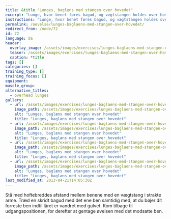 ```yaml
---
title: &title "Lunges, baglæns med stangen over hovedet"
excerpt: "Lunge, hvor benet føres bagud, og vægtstangen holdes over hovedet med strakte arme."
instructions: "Lunge, hvor benet føres bagud, og vægtstangen holdes over hovedet med strakte arme."
permalink: /oevelse/lunges-baglaens-med-stangen-over-hovedet/
redirect_from: /node/72
id: 72
language: da
header:
  overlay_image: /assets/images/exercises/lunges-baglaens-med-stangen-over-hovedet-0.jpg
  teaser: /assets/images/exercises/lunges-baglaens-med-stangen-over-hovedet-0-320.jpg
  caption: *title
tags: []
categories: []
training_type: [] 
training_focus: []
equipment:
muscle_group:
alternative_titles:
  - overhead lunges
gallery:
  - url: /assets/images/exercises/lunges-baglaens-med-stangen-over-hovedet-0.jpg
    image_path: /assets/images/exercises/lunges-baglaens-med-stangen-over-hovedet-0-320.jpg
    alt: "Lunges, baglæns med stangen over hovedet"
    title: "Lunges, baglæns med stangen over hovedet"
  - url: /assets/images/exercises/lunges-baglaens-med-stangen-over-hovedet-1.jpg
    image_path: /assets/images/exercises/lunges-baglaens-med-stangen-over-hovedet-1-320.jpg
    alt: "Lunges, baglæns med stangen over hovedet"
    title: "Lunges, baglæns med stangen over hovedet"
  - url: /assets/images/exercises/lunges-baglaens-med-stangen-over-hovedet-2.jpg
    image_path: /assets/images/exercises/lunges-baglaens-med-stangen-over-hovedet-2-320.jpg
    alt: "Lunges, baglæns med stangen over hovedet"
    title: "Lunges, baglæns med stangen over hovedet"
  - url: /assets/images/exercises/lunges-baglaens-med-stangen-over-hovedet-3.jpg
    image_path: /assets/images/exercises/lunges-baglaens-med-stangen-over-hovedet-3-320.jpg
    alt: "Lunges, baglæns med stangen over hovedet"
    title: "Lunges, baglæns med stangen over hovedet"
last_modified_at: 2013-04-21T14:05:30Z
---
```


Stå med hoftebreddes afstand mellem benene med en vægtstang i strakte arme. Træd en skridt bagud med det ene ben samtidig med, at du bøjer dit forreste ben indtil låret er vandret med gulvet. Kom tilbage til udgangspositionen, for derefter at gentage øvelsen med det modsatte ben.
